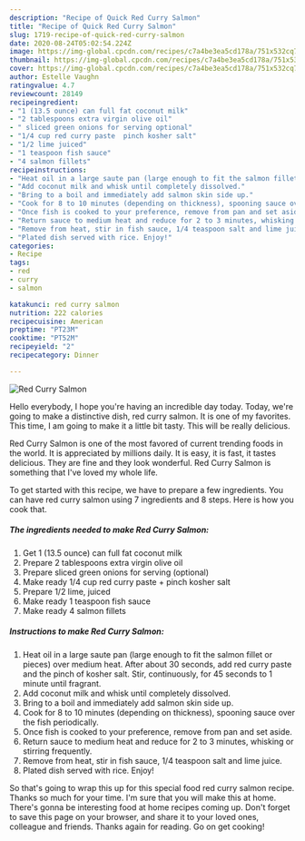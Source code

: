 ```yaml
---
description: "Recipe of Quick Red Curry Salmon"
title: "Recipe of Quick Red Curry Salmon"
slug: 1719-recipe-of-quick-red-curry-salmon
date: 2020-08-24T05:02:54.224Z
image: https://img-global.cpcdn.com/recipes/c7a4be3ea5cd178a/751x532cq70/red-curry-salmon-recipe-main-photo.jpg
thumbnail: https://img-global.cpcdn.com/recipes/c7a4be3ea5cd178a/751x532cq70/red-curry-salmon-recipe-main-photo.jpg
cover: https://img-global.cpcdn.com/recipes/c7a4be3ea5cd178a/751x532cq70/red-curry-salmon-recipe-main-photo.jpg
author: Estelle Vaughn
ratingvalue: 4.7
reviewcount: 28149
recipeingredient:
- "1 (13.5 ounce) can full fat coconut milk"
- "2 tablespoons extra virgin olive oil"
- " sliced green onions for serving optional"
- "1/4 cup red curry paste  pinch kosher salt"
- "1/2 lime juiced"
- "1 teaspoon fish sauce"
- "4 salmon fillets"
recipeinstructions:
- "Heat oil in a large saute pan (large enough to fit the salmon fillet or pieces) over medium heat. After about 30 seconds, add red curry paste and the pinch of kosher salt. Stir, continuously, for 45 seconds to 1 minute until fragrant."
- "Add coconut milk and whisk until completely dissolved."
- "Bring to a boil and immediately add salmon skin side up."
- "Cook for 8 to 10 minutes (depending on thickness), spooning sauce over the fish periodically."
- "Once fish is cooked to your preference, remove from pan and set aside."
- "Return sauce to medium heat and reduce for 2 to 3 minutes, whisking or stirring frequently."
- "Remove from heat, stir in fish sauce, 1/4 teaspoon salt and lime juice."
- "Plated dish served with rice. Enjoy!"
categories:
- Recipe
tags:
- red
- curry
- salmon

katakunci: red curry salmon 
nutrition: 222 calories
recipecuisine: American
preptime: "PT23M"
cooktime: "PT52M"
recipeyield: "2"
recipecategory: Dinner

---
```



![Red Curry Salmon](https://img-global.cpcdn.com/recipes/c7a4be3ea5cd178a/751x532cq70/red-curry-salmon-recipe-main-photo.jpg)

Hello everybody, I hope you're having an incredible day today. Today, we're going to make a distinctive dish, red curry salmon. It is one of my favorites. This time, I am going to make it a little bit tasty. This will be really delicious.

Red Curry Salmon is one of the most favored of current trending foods in the world. It is appreciated by millions daily. It is easy, it is fast, it tastes delicious. They are fine and they look wonderful. Red Curry Salmon is something that I've loved my whole life.




To get started with this recipe, we have to prepare a few ingredients. You can have red curry salmon using 7 ingredients and 8 steps. Here is how you cook that.

<!--inarticleads1-->

##### The ingredients needed to make Red Curry Salmon:

1. Get 1 (13.5 ounce) can full fat coconut milk
1. Prepare 2 tablespoons extra virgin olive oil
1. Prepare  sliced green onions for serving (optional)
1. Make ready 1/4 cup red curry paste + pinch kosher salt
1. Prepare 1/2 lime, juiced
1. Make ready 1 teaspoon fish sauce
1. Make ready 4 salmon fillets




<!--inarticleads2-->

##### Instructions to make Red Curry Salmon:

1. Heat oil in a large saute pan (large enough to fit the salmon fillet or pieces) over medium heat. After about 30 seconds, add red curry paste and the pinch of kosher salt. Stir, continuously, for 45 seconds to 1 minute until fragrant.
1. Add coconut milk and whisk until completely dissolved.
1. Bring to a boil and immediately add salmon skin side up.
1. Cook for 8 to 10 minutes (depending on thickness), spooning sauce over the fish periodically.
1. Once fish is cooked to your preference, remove from pan and set aside.
1. Return sauce to medium heat and reduce for 2 to 3 minutes, whisking or stirring frequently.
1. Remove from heat, stir in fish sauce, 1/4 teaspoon salt and lime juice.
1. Plated dish served with rice. Enjoy!




So that's going to wrap this up for this special food red curry salmon recipe. Thanks so much for your time. I'm sure that you will make this at home. There's gonna be interesting food at home recipes coming up. Don't forget to save this page on your browser, and share it to your loved ones, colleague and friends. Thanks again for reading. Go on get cooking!
